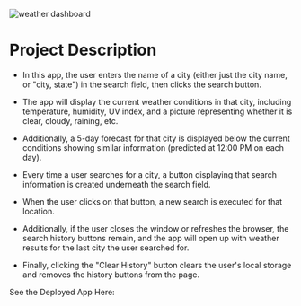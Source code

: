 ![weather dashboard](https://user-images.githubusercontent.com/71414528/98449926-e027af80-20ec-11eb-9ee5-35d5fc19ca99.png)

# Project Description



* In this app, the user enters the name of a city (either just the city name, or "city, state") in the search field, then clicks the search button.
* The app will display the current weather conditions in that city, including temperature, humidity, UV index, and a picture representing whether it is clear, cloudy, raining, etc. 
* Additionally, a 5-day forecast for that city is displayed below the current conditions showing similar information (predicted at 12:00 PM on each day).

* Every time a user searches for a city, a button displaying that search information is created underneath the search field.  
* When the user clicks on that button, a new search is executed for that location. 
* Additionally, if the user closes the window or refreshes the browser, the search history buttons remain, and the app will open up with weather results for the last city the user searched for. 
* Finally, clicking the "Clear History" button clears the user's local storage and removes the history buttons from the page.

See the Deployed App Here:
